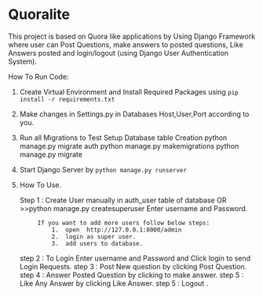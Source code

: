 # Quoralite
This project is based on Quora like applications by Using Django Framework where user can Post Questions, make answers to posted questions, Like Answers posted and  login/logout (using Django User Authentication System). 

How To Run Code:

1. Create Virtual Environment and Install Required Packages using `pip install -r requirements.txt`

2. Make changes in Settings.py in Databases Host,User,Port according to you. 

3. Run all Migrations to Test Setup Database table Creation
    python manage.py migrate auth
    python manage.py makemigrations
    python manage.py migrate

5. Start Django Server by `python manage.py runserver`

6. How To Use.

    Step 1 : Create User manually in auth_user table of database OR
            >>python manage.py createsuperuser
            Enter username and Password.

            If you want to add more users follow below steps:
                1.  open  http://127.0.0.1:8000/admin
                2.  login as super user.
                3.  add users to database.
            
    step 2 : To Login Enter username and Password and Click login to send Login Requests.
    step 3 : Post New question by clicking Post Question.
    step 4 : Answer Posted Question by clicking to make answer.
    step 5 : Like Any Answer by clicking Like Answer.
    step 5 : Logout .

   
